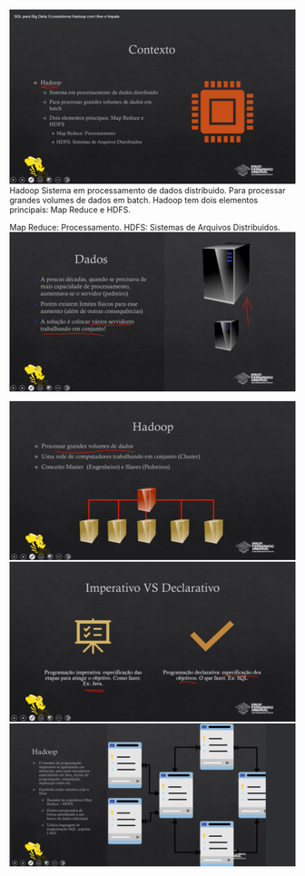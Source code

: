 ![Alt text](image.png)
Hadoop
    Sistema em processamento de dados distribuido.
    Para processar grandes volumes de dados em batch.
    Hadoop tem dois elementos principais: Map Reduce e HDFS.

Map Reduce: Processamento.
HDFS: Sistemas de Arquivos Distribuidos.
![Alt text](image-1.png)

![Alt text](image-2.png)
![Alt text](image-3.png)
![Alt text](image-4.png)
